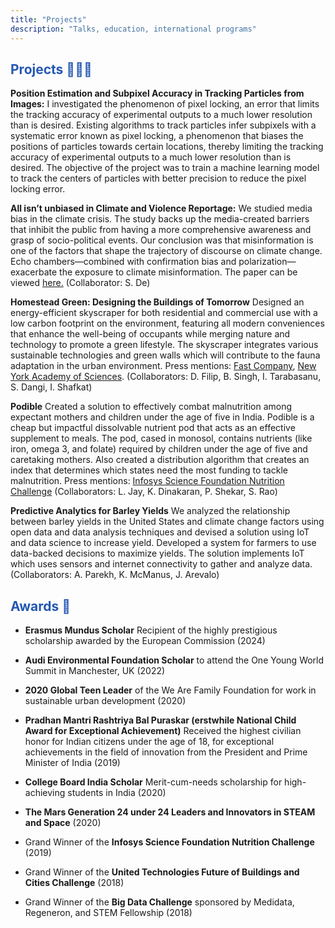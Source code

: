 ```yaml
---
title: "Projects"
description: "Talks, education, international programs"
---
```



## <span style="color:#2558b3;"> Projects 👩🏻‍💻 </span>
**Position Estimation and Subpixel Accuracy in Tracking Particles from Images:** I investigated the phenomenon of pixel locking, an error that limits the tracking accuracy of experimental outputs to a much lower resolution than is desired. Existing algorithms to track particles infer subpixels with a systematic error known as pixel locking, a phenomenon that biases the positions of particles towards certain locations, thereby limiting the tracking accuracy of experimental outputs to a much lower resolution than is desired. The objective of the project was to train a machine learning model to track the centers of particles with better precision to reduce the pixel locking error.

**All isn’t unbiased in Climate and Violence Reportage:** We studied media bias in the climate crisis. The study backs up the media-created barriers that inhibit the public from having a more comprehensive awareness and grasp of socio-political events. Our conclusion was that misinformation is one of the factors that shape the trajectory of discourse on climate change. Echo chambers—combined with confirmation bias and polarization—exacerbate the exposure to climate misinformation. The paper can be viewed [here.](https://drive.google.com/file/d/1JaUX274uTMVRdjnW7lzekYng651vmIYu/view?usp=sharing) 
(Collaborator: S. De)

**Homestead Green: Designing the Buildings of Tomorrow** Designed an energy-efficient skyscraper for both residential and commercial use with a low carbon footprint on the environment, featuring all modern conveniences that enhance the well-being of occupants while merging nature and technology to promote a green lifestyle. The skyscraper integrates various sustainable technologies and green walls which will contribute to the fauna adaptation in the urban environment. Press mentions: [Fast Company](https://www.fastcompany.com/90209043/6-teens-designed-this-wacky-green-building-of-the-future), [New York Academy of Sciences](https://www.nyas.org/news-articles/academy-news/challenge-winners-passionate-about-creating-sustainable-solutions/). 
(Collaborators: D. Filip, B. Singh, I. Tarabasanu, S. Dangi, I. Shafkat)


**Podible** Created a solution to effectively combat malnutrition among expectant mothers and children under the age of five in India. Podible is a cheap but impactful dissolvable nutrient pod that acts as an effective supplement to meals. The pod, cased in monosol, contains nutrients (like iron, omega 3, and folate) required by children under the age of five and caretaking mothers. Also created a distribution algorithm that creates an index that determines which states need the most funding to tackle malnutrition. Press mentions: [​​Infosys Science Foundation Nutrition Challenge](https://www.nyas.org/challenges/infosys-science-foundation-nutrition-challenge/?tab=winners%20and%20finalists#top)
(Collaborators: L. Jay, K. Dinakaran, P. Shekar, S. Rao)


**Predictive Analytics for Barley Yields** We analyzed the relationship between barley yields in the United States and climate change factors using open data and data analysis techniques and devised a solution using IoT and data science to increase yield. Developed a system for farmers to use data-backed decisions to maximize yields. The solution implements IoT which uses sensors and internet connectivity to gather and analyze data. 
(Collaborators: A. Parekh, K. McManus, J. Arevalo)




## <span style="color:#2558b3;"> Awards 🏅 </span>
- **Erasmus Mundus Scholar** Recipient of the highly prestigious scholarship awarded by the European Commission (2024)

- **Audi Environmental Foundation Scholar** to attend the One Young World Summit in Manchester, UK (2022)

- **2020 Global Teen Leader** of the We Are Family Foundation for work in sustainable urban development (2020)

- **Pradhan Mantri Rashtriya Bal Puraskar (erstwhile National Child Award for Exceptional Achievement)** Received the highest civilian honor for Indian citizens under the age of 18, for exceptional achievements in the field of innovation from the President and Prime Minister of India (2019)

- **College Board India Scholar** Merit-cum-needs scholarship for high-achieving students in India (2020)

- **The Mars Generation 24 under 24 Leaders and Innovators in STEAM and Space** (2020)

- Grand Winner of the **Infosys Science Foundation Nutrition Challenge** (2019)

- Grand Winner of the **United Technologies Future of Buildings and Cities Challenge** (2018)

- Grand Winner of the **Big Data Challenge** sponsored by Medidata, Regeneron, and STEM Fellowship (2018)



















